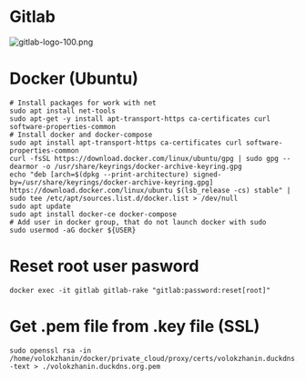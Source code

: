 # Gitlab
![gitlab-logo-100.png](https://about.gitlab.com/images/press/logo/png/gitlab-logo-100.png)

# Docker (Ubuntu)
```
# Install packages for work with net
sudo apt install net-tools
sudo apt-get -y install apt-transport-https ca-certificates curl software-properties-common
# Install docker and docker-compose
sudo apt install apt-transport-https ca-certificates curl software-properties-common
curl -fsSL https://download.docker.com/linux/ubuntu/gpg | sudo gpg --dearmor -o /usr/share/keyrings/docker-archive-keyring.gpg
echo "deb [arch=$(dpkg --print-architecture) signed-by=/usr/share/keyrings/docker-archive-keyring.gpg] https://download.docker.com/linux/ubuntu $(lsb_release -cs) stable" | sudo tee /etc/apt/sources.list.d/docker.list > /dev/null
sudo apt update
sudo apt install docker-ce docker-compose
# Add user in docker group, that do not launch docker with sudo
sudo usermod -aG docker ${USER}
```

# Reset root user pasword
```
docker exec -it gitlab gitlab-rake "gitlab:password:reset[root]"
```

# Get .pem file from .key file (SSL)
```
sudo openssl rsa -in /home/volokzhanin/docker/private_cloud/proxy/certs/volokzhanin.duckdns.org.key -text > ./volokzhanin.duckdns.org.pem
```
